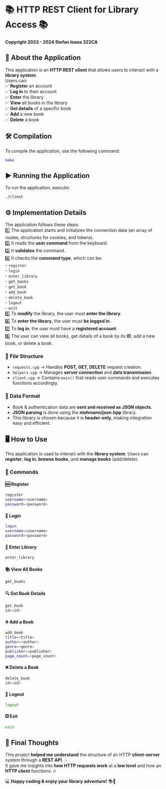 # 📚 HTTP REST Client for Library Access 📚  
**Copyright 2023 - 2024 Stefan Ioana 322CA**  

## 🚀 About the Application  
This application is an **HTTP REST client** that allows users to interact with a **library system**.  
Users can:  
✅ **Register** an account  
✅ **Log in** to their account  
✅ **Enter** the library  
✅ **View** all books in the library  
✅ **Get details** of a specific book  
✅ **Add** a new book  
✅ **Delete** a book  

## 🛠️ Compilation  
To compile the application, use the following command:  
```sh
make
```

## ▶️ Running the Application  
To run the application, execute:  
```sh
./client
```

## ⚙️ Implementation Details  
The application follows these steps:  
1️⃣ The application starts and initializes the connection data (an array of routes, structures for cookies, and tokens).  
2️⃣ It reads the **user command** from the keyboard.  
3️⃣ It **validates** the command.  
4️⃣ It checks the **command type**, which can be:  
      - `register`  
      - `login`  
      - `enter_library`  
      - `get_books`  
      - `get_book`  
      - `add_book`  
      - `delete_book`  
      - `logout`  
      - `exit`  
5️⃣ To **modify** the library, the user must **enter the library**.  
6️⃣ To **enter the library**, the user must **be logged in**.  
7️⃣ To **log in**, the user must have a **registered account**.  
8️⃣ The user can view all books, get details of a book by its **ID**, add a new book, or delete a book.  

### 📂 File Structure  
- `requests.cpp` → Handles **POST, GET, DELETE** request creation.  
- `helpers.cpp` → Manages **server connection** and **data transmission**.  
- `client.cpp` → Contains `main()` that reads user commands and executes functions accordingly.  

### 📄 Data Format  
- Book & authentication data are **sent and received as JSON objects**.  
- **JSON parsing** is done using the **nlohmann/json.hpp** library.  
- This library is chosen because it is **header-only**, making integration easy and efficient.  

## 🖥️ How to Use  
This application is used to interact with the **library system**. Users can **register**, **log in**, **browse books**, and **manage books** (add/delete).  

### 📝 Commands  

#### 🆕 Register  
```sh
register  
username=<username>  
password=<password>  
```

#### 🔑 Login  
```sh
login  
username=<username>  
password=<password>  
```

#### 📖 Enter Library  
```sh
enter_library  
```

#### 📚 View All Books  
```sh
get_books  
```

#### 🔍 Get Book Details  
```sh
get_book  
id=<id>  
```

#### ➕ Add a Book  
```sh
add_book  
title=<title>  
author=<author>  
genre=<genre>  
publisher=<publisher>  
page_count=<page_count>  
```

#### ❌ Delete a Book  
```sh
delete_book  
id=<id>  
```

#### 🚪 Logout  
```sh
logout  
```

#### ❎ Exit  
```sh
exit  
```

## 🎯 Final Thoughts  
This project **helped me understand** the structure of an HTTP **client-server** system through a **REST API**. 💡  
It gave me insights into **how HTTP requests work** at a **low level** and how an **HTTP client** functions. 🔥  

💻 **Happy coding & enjoy your library adventure!** 📚🚀
